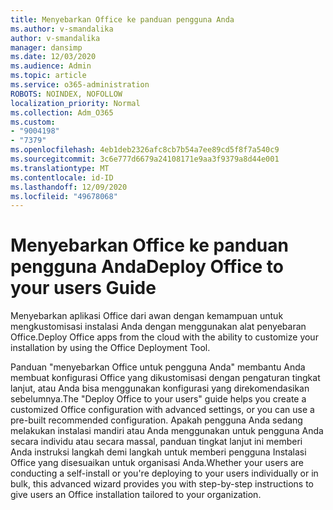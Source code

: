 ```yaml
---
title: Menyebarkan Office ke panduan pengguna Anda
ms.author: v-smandalika
author: v-smandalika
manager: dansimp
ms.date: 12/03/2020
ms.audience: Admin
ms.topic: article
ms.service: o365-administration
ROBOTS: NOINDEX, NOFOLLOW
localization_priority: Normal
ms.collection: Adm_O365
ms.custom:
- "9004198"
- "7379"
ms.openlocfilehash: 4eb1deb2326afc8cb7b54a7ee89cd5f8f7a540c9
ms.sourcegitcommit: 3c6e777d6679a24108171e9aa3f9379a8d44e001
ms.translationtype: MT
ms.contentlocale: id-ID
ms.lasthandoff: 12/09/2020
ms.locfileid: "49678068"
---
```

# <a name="deploy-office-to-your-users-guide"></a><span data-ttu-id="793b0-102">Menyebarkan Office ke panduan pengguna Anda</span><span class="sxs-lookup"><span data-stu-id="793b0-102">Deploy Office to your users Guide</span></span>

<span data-ttu-id="793b0-103">Menyebarkan aplikasi Office dari awan dengan kemampuan untuk mengkustomisasi instalasi Anda dengan menggunakan alat penyebaran Office.</span><span class="sxs-lookup"><span data-stu-id="793b0-103">Deploy Office apps from the cloud with the ability to customize your installation by using the Office Deployment Tool.</span></span>

<span data-ttu-id="793b0-104">Panduan "menyebarkan Office untuk pengguna Anda" membantu Anda membuat konfigurasi Office yang dikustomisasi dengan pengaturan tingkat lanjut, atau Anda bisa menggunakan konfigurasi yang direkomendasikan sebelumnya.</span><span class="sxs-lookup"><span data-stu-id="793b0-104">The "Deploy Office to your users" guide helps you create a customized Office configuration with advanced settings, or you can use a pre-built recommended configuration.</span></span> <span data-ttu-id="793b0-105">Apakah pengguna Anda sedang melakukan instalasi mandiri atau Anda menggunakan untuk pengguna Anda secara individu atau secara massal, panduan tingkat lanjut ini memberi Anda instruksi langkah demi langkah untuk memberi pengguna Instalasi Office yang disesuaikan untuk organisasi Anda.</span><span class="sxs-lookup"><span data-stu-id="793b0-105">Whether your users are conducting a self-install or you're deploying to your users individually or in bulk, this advanced wizard provides you with step-by-step instructions to give users an Office installation tailored to your organization.</span></span>